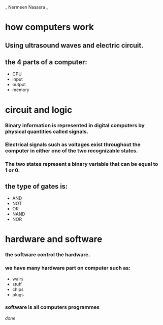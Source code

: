 _ Nermeen Nasasra _

# how computers work

## Using ultrasound waves and electric circuit.
## the 4 parts of a computer:
* CPU
* input
* output
* memory

# circuit and logic
### Binary information is represented in digital computers by physical quantities called signals.
### Electrical signals such as voltages exist throughout the computer in either one of the two recognizable states.
### The two states represent a binary variable that can be equal to 1 or 0.

## the type of gates is:
* AND
* NOT 
* OR 
* NAND
* NOR

# hardware and software

### the software control the hardware.
 ### we have many hardware part on computer such as:
 * wairs
 * stuff
 * chips
 * plugs
 ### software is all computers programmes
 
_done_
